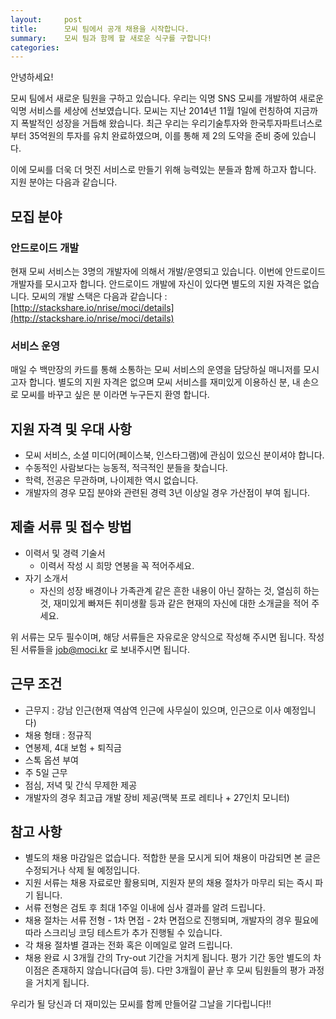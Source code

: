 ```yaml
---
layout:     post
title:      모씨 팀에서 공개 채용을 시작합니다.
summary:    모씨 팀과 함께 할 새로운 식구를 구합니다!
categories:
---
```

안녕하세요!

모씨 팀에서 새로운 팀원을 구하고 있습니다.
우리는 익명 SNS 모씨를 개발하여 새로운 익명 서비스를 세상에 선보였습니다. 모씨는 지난 2014년 11월 1일에 런칭하여 지금까지 폭발적인 성장을 거듭해 왔습니다. 최근 우리는 우리기술투자와 한국투자파트너스로 부터 35억원의 투자를 유치 완료하였으며, 이를 통해 제 2의 도약을 준비 중에 있습니다.

이에 모씨를 더욱 더 멋진 서비스로 만들기 위해 능력있는 분들과 함께 하고자 합니다.<br />
지원 분야는 다음과 같습니다.

## 모집 분야

### 안드로이드 개발
현재 모씨 서비스는 3명의 개발자에 의해서 개발/운영되고 있습니다. 이번에 안드로이드 개발자를 모시고자 합니다. 안드로이드 개발에 자신이 있다면 별도의 지원 자격은 없습니다.
모씨의 개발 스택은 다음과 같습니다 : [http://stackshare.io/nrise/moci/details](http://stackshare.io/nrise/moci/details)

### 서비스 운영
매일 수 백만장의 카드를 통해 소통하는 모씨 서비스의 운영을 담당하실 매니저를 모시고자 합니다. 별도의 지원 자격은 없으며 모씨 서비스를 재미있게 이용하신 분, 내 손으로 모씨를 바꾸고 싶은 분 이라면 누구든지 환영 합니다.

## 지원 자격 및 우대 사항
* 모씨 서비스, 소셜 미디어(페이스북, 인스타그램)에 관심이 있으신 분이셔야 합니다.
* 수동적인 사람보다는 능동적, 적극적인 분들을 찾습니다.
* 학력, 전공은 무관하며, 나이제한 역시 없습니다.
* 개발자의 경우 모집 분야와 관련된 경력 3년 이상일 경우 가산점이 부여 됩니다.

## 제출 서류 및 접수 방법
* 이력서 및 경력 기술서
  * 이력서 작성 시 희망 연봉을 꼭 적어주세요.
* 자기 소개서
  * 자신의 성장 배경이나 가족관계 같은 흔한 내용이 아닌 잘하는 것, 열심히 하는 것, 재미있게 빠져든 취미생활 등과 같은 현재의 자신에 대한 소개글을 적어 주세요.

위 서류는 모두 필수이며, 해당 서류들은 자유로운 양식으로 작성해 주시면 됩니다.
작성된 서류들을 job@moci.kr 로 보내주시면 됩니다.

## 근무 조건
* 근무지 : 강남 인근(현재 역삼역 인근에 사무실이 있으며, 인근으로 이사 예정입니다)
* 채용 형태 : 정규직
* 연봉제, 4대 보험 + 퇴직금
* 스톡 옵션 부여
* 주 5일 근무
* 점심, 저녁 및 간식 무제한 제공
* 개발자의 경우 최고급 개발 장비 제공(맥북 프로 레티나 + 27인치 모니터)

## 참고 사항
* 별도의 채용 마감일은 없습니다. 적합한 분을 모시게 되어 채용이 마감되면 본 글은 수정되거나 삭제 될 예정입니다.
* 지원 서류는 채용 자료로만 활용되며, 지원자 분의 채용 절차가 마무리 되는 즉시 파기 됩니다.
* 서류 전형은 검토 후 최대 1주일 이내에 심사 결과를 알려 드립니다.
* 채용 절차는 서류 전형 - 1차 면접 - 2차 면접으로 진행되며, 개발자의 경우 필요에 따라 스크리닝 코딩 테스트가 추가 진행될 수 있습니다.
* 각 채용 절차별 결과는 전화 혹은 이메일로 알려 드립니다.
* 채용 완료 시 3개월 간의 Try-out 기간을 거치게 됩니다. 평가 기간 동안 별도의 차이점은 존재하지 않습니다(급여 등). 다만 3개월이 끝난 후 모씨 팀원들의 평가 과정을 거치게 됩니다.

우리가 될 당신과 더 재미있는 모씨를 함께 만들어갈 그날을 기다립니다!!
